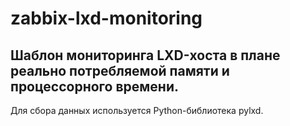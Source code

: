 # zabbix-lxd-monitoring

## Шаблон мониторинга LXD-хоста в плане реально потребляемой памяти и процессорного времени.

Для сбора данных используется Python-библиотека pylxd.